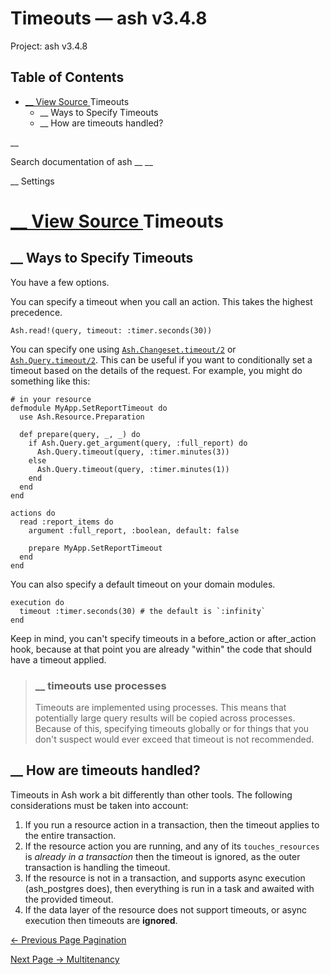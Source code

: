 # Timeouts — ash v3.4.8

Project: ash v3.4.8

## Table of Contents

- [ __ View Source ](external_link) Timeouts
  - __ Ways to Specify Timeouts
  - __ How are timeouts handled?

__

Search documentation of ash __ __

__ Settings

#  [ __ View Source ](external_link) Timeouts

##  __ Ways to Specify Timeouts

You have a few options.

You can specify a timeout when you call an action. This takes the highest precedence.
    
    
    Ash.read!(query, timeout: :timer.seconds(30))

You can specify one using [`Ash.Changeset.timeout/2`](external_link) or [`Ash.Query.timeout/2`](external_link). This can be useful if you want to conditionally set a timeout based on the details of the request. For example, you might do something like this:
    
    
    # in your resource
    defmodule MyApp.SetReportTimeout do
      use Ash.Resource.Preparation
    
      def prepare(query, _, _) do
        if Ash.Query.get_argument(query, :full_report) do
          Ash.Query.timeout(query, :timer.minutes(3))
        else
          Ash.Query.timeout(query, :timer.minutes(1))
        end
      end
    end
    
    actions do
      read :report_items do
        argument :full_report, :boolean, default: false
    
        prepare MyApp.SetReportTimeout
      end
    end

You can also specify a default timeout on your domain modules.
    
    
    execution do
      timeout :timer.seconds(30) # the default is `:infinity`
    end

Keep in mind, you can't specify timeouts in a before_action or after_action hook, because at that point you are already "within" the code that should have a timeout applied.

> ###  __ timeouts use processes
> 
> Timeouts are implemented using processes. This means that potentially large query results will be copied across processes. Because of this, specifying timeouts globally or for things that you don't suspect would ever exceed that timeout is not recommended.

##  __ How are timeouts handled?

Timeouts in Ash work a bit differently than other tools. The following considerations must be taken into account:

  1. If you run a resource action in a transaction, then the timeout applies to the entire transaction.
  2. If the resource action you are running, and any of its `touches_resources` is _already in a transaction_ then the timeout is ignored, as the outer transaction is handling the timeout.
  3. If the resource is not in a transaction, and supports async execution (ash_postgres does), then everything is run in a task and awaited with the provided timeout.
  4. If the data layer of the resource does not support timeouts, or async execution then timeouts are **ignored**.



[ ← Previous Page  Pagination  ](external_link)

[ Next Page →  Multitenancy  ](external_link)
